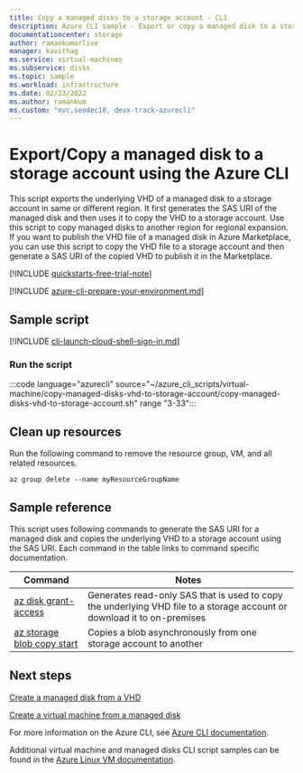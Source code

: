 ```yaml
---
title: Copy a managed disks to a storage account - CLI
description: Azure CLI sample - Export or copy a managed disk to a storage account.
documentationcenter: storage
author: ramankumarlive
manager: kavithag
ms.service: virtual-machines
ms.subservice: disks
ms.topic: sample
ms.workload: infrastructure
ms.date: 02/23/2022
ms.author: ramankum
ms.custom: "mvc,seodec18, devx-track-azurecli"
---
```


# Export/Copy a managed disk to a storage account using the Azure CLI

This script exports the underlying VHD of a managed disk to a storage account in same or different region. It first generates the SAS URI of the managed disk and then uses it to copy the VHD to a storage account. Use this script to copy managed disks to another region for regional expansion. If you want to publish the VHD file of a managed disk in Azure Marketplace, you can use this script to copy the VHD file to a storage account and then generate a SAS URI of the copied VHD to publish it in the Marketplace.

[!INCLUDE [quickstarts-free-trial-note](../../../includes/quickstarts-free-trial-note.md)]

[!INCLUDE [azure-cli-prepare-your-environment.md](../../../includes/azure-cli-prepare-your-environment.md)]

## Sample script

[!INCLUDE [cli-launch-cloud-shell-sign-in.md](../../../includes/cli-launch-cloud-shell-sign-in.md)]

### Run the script

:::code language="azurecli" source="~/azure_cli_scripts/virtual-machine/copy-managed-disks-vhd-to-storage-account/copy-managed-disks-vhd-to-storage-account.sh" range "3-33":::

## Clean up resources

Run the following command to remove the resource group, VM, and all related resources.

```azurecli-interactive
az group delete --name myResourceGroupName
```

## Sample reference

This script uses following commands to generate the SAS URI for a managed disk and copies the underlying VHD to a storage account using the SAS URI. Each command in the table links to command specific documentation.

| Command | Notes |
|---|---|
| [az disk grant-access](/cli/azure/disk#az-disk-grant-access) | Generates read-only SAS that is used to copy the underlying VHD file to a storage account or download it to on-premises  |
| [az storage blob copy start](/cli/azure/storage/blob/copy) | Copies a blob asynchronously from one storage account to another |

## Next steps

[Create a managed disk from a VHD](virtual-machines-cli-sample-create-managed-disk-from-vhd.md)

[Create a virtual machine from a managed disk](virtual-machines-linux-cli-sample-create-vm-from-managed-os-disks.md)

For more information on the Azure CLI, see [Azure CLI documentation](/cli/azure).

Additional virtual machine and managed disks CLI script samples can be found in the [Azure Linux VM documentation](../linux/cli-samples.md).
